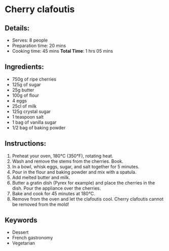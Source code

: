 # Cherry clafoutis

## Details:
* Serves: 8 people
* Preparation time: 20 mins
* Cooking time: 45 mins
**Total Time**: 1 hrs 05 mins

## Ingredients:
* 750g of ripe cherries
* 125g of sugar
* 25g butter
* 100g of flour
* 4 eggs
* 25cl of milk
* 125g crystal sugar
* 1 teaspoon salt
* 1 bag of vanilla sugar
* 1/2 bag of baking powder

## Instructions:
1. Preheat your oven, 180°C (350°F), rotating heat.
1. Wash and remove the stems from the cherries. Book.
1. In a bowl, whisk eggs, sugar, and salt together for 5 minutes.
1. Pour in the flour and baking powder and mix with a spatula. 
1. Add melted butter and milk.
1. Butter a gratin dish (Pyrex for example) and place the cherries in the dish. Pour the appliance over the cherries.
1. Bake and cook for 45 minutes at 180°C. 
1. Remove from the oven and let the clafoutis cool. Cherry clafoutis cannot be removed from the mold!

## Keywords
* Dessert
* French gastronomy
* Vegetarian